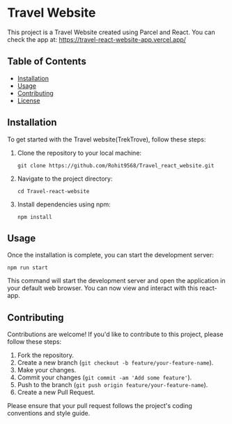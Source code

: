 # Travel Website 

This project is a Travel Website created using Parcel and React. 
You can check the app at: https://travel-react-website-app.vercel.app/

## Table of Contents

- [Installation](#installation)
- [Usage](#usage)
- [Contributing](#contributing)
- [License](#license)

## Installation

To get started with the Travel website(TrekTrove), follow these steps:

1. Clone the repository to your local machine:

    ```
    git clone https://github.com/Rohit9568/Travel_react_website.git
    ```

2. Navigate to the project directory:

    ```
    cd Travel-react-website
    ```

3. Install dependencies using npm:

    ```
    npm install
    ```

## Usage

Once the installation is complete, you can start the development server:


    npm run start


This command will start the development server and open the application in your default web browser. You can now view and interact with this react-app.

## Contributing

Contributions are welcome! If you'd like to contribute to this project, please follow these steps:

1. Fork the repository.
2. Create a new branch (`git checkout -b feature/your-feature-name`).
3. Make your changes.
4. Commit your changes (`git commit -am 'Add some feature'`).
5. Push to the branch (`git push origin feature/your-feature-name`).
6. Create a new Pull Request.

Please ensure that your pull request follows the project's coding conventions and style guide.

